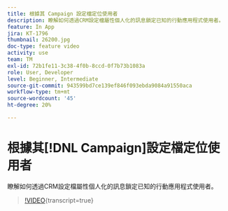 ```yaml
---
title: 根據其 Campaign 設定檔定位使用者
description: 瞭解如何透過CRM設定檔屬性個人化的訊息鎖定已知的行動應用程式使用者。
feature: In App
jira: KT-1796
thumbnail: 26200.jpg
doc-type: feature video
activity: use
team: TM
exl-id: 72b1fe11-3c38-4f0b-8ccd-0f7b73b1083a
role: User, Developer
level: Beginner, Intermediate
source-git-commit: 943599bd7ce139ef846f093ebda9084a91550aca
workflow-type: tm+mt
source-wordcount: '45'
ht-degree: 20%

---
```


# 根據其[!DNL Campaign]設定檔定位使用者

瞭解如何透過CRM設定檔屬性個人化的訊息鎖定已知的行動應用程式使用者。

>[!VIDEO](https://video.tv.adobe.com/v/26200?learn=on){transcript=true}
